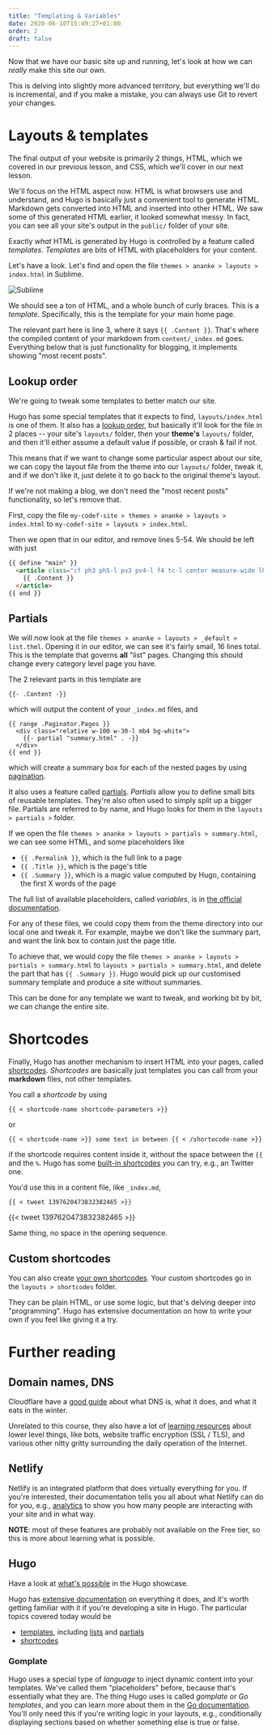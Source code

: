 ```yaml
---
title: "Templating & Variables"
date: 2020-06-10T15:49:27+01:00
order: 2
draft: false
---
```

Now that we have our basic site up and running, let's look at how we can _really_ make this site our own.

This is delving into slightly more advanced territory, but everything we'll do is incremental, and if you make a mistake, you can always use Git to revert your changes.

# Layouts & templates
The final output of your website is primarily 2 things, HTML, which we covered in our previous lesson, and CSS, which we'll cover in our next lesson.

We'll focus on the HTML aspect now. HTML is what browsers use and understand, and Hugo is basically just a convenient tool to generate HTML. Markdown gets converted into HTML and inserted into other HTML. We saw some of this generated HTML earlier, it looked somewhat messy. In fact, you can see all your site's output in the `public/` folder of your site.

Exactly _what_ HTML is generated by Hugo is controlled by a feature called _templates_. _Templates_ are bits of HTML with placeholders for your content.

Let's have a look. Let's find and open the file `themes > ananke > layouts > index.html` in Sublime.

![Sublime](sublime-0.png)

We should see a ton of HTML, and a whole bunch of curly braces. This is a _template_. Specifically, this is the template for your main home page.

The relevant part here is line 3, where it says `{{ .Content }}`. That's where the compiled content of your markdown from `content/_index.md` goes. Everything below that is just functionality for blogging, it implements showing "most recent posts".

## Lookup order
We're going to tweak some templates to better match our site.

Hugo has some special templates that it expects to find, `layouts/index.html` is one of them. It also has a [lookup order](https://gohugo.io/templates/lookup-order/), but basically it'll look for the file in 2 places -- your site's `layouts/` folder, then your **theme's** `layouts/` folder, and then it'll either assume a default value if possible, or crash & fail if not.

This means that if we want to change some particular aspect about our site, we can copy the layout file from the theme into our `layouts/` folder, tweak it, and if we don't like it, just delete it to go back to the original theme's layout.

If we're not making a blog, we don't need the "most recent posts" functionality, so let's remove that.

First, copy the file `my-codef-site > themes > ananke > layouts > index.html` to `my-codef-site > layouts > index.html`.

Then we open that in our editor, and remove lines 5-54. We should be left with just

```html
{{ define "main" }}
  <article class="cf ph3 ph5-l pv3 pv4-l f4 tc-l center measure-wide lh-copy mid-gray">
    {{ .Content }}
  </article>
{{ end }}
```

## Partials
We will now look at the file `themes > ananke > layouts > _default > list.thml`. Opening it in our editor, we can see it's fairly small, 16 lines total.
This is the template that governs **all** "list" pages. Changing this should change every category level page you have.

The 2 relevant parts in this template are

```
{{- .Content -}}
```

which will output the content of your `_index.md` files, and 

```
{{ range .Paginator.Pages }}
  <div class="relative w-100 w-30-l mb4 bg-white">
    {{- partial "summary.html" . -}}
  </div>
{{ end }}
```

which will create a summary box for each of the nested pages by using [pagination](https://gohugo.io/templates/pagination/).

It also uses a feature called [partials](https://gohugo.io/templates/partials/). _Partials_ allow you to define small bits of reusable templates. They're also often used to simply split up a bigger file.
Partials are referred to by name, and Hugo looks for them in the `layouts > partials >` folder.

If we open the file `themes > ananke > layouts > partials > summary.html`, we can see some HTML, and some placeholders like 

- `{{ .Permalink }}`, which is the full link to a page
- `{{ .Title }}`, which is the page's title
- `{{ .Summary }}`, which is a magic value computed by Hugo, containing the first X words of the page

The full list of available placeholders, called _variables_, is in [the official documentation](https://gohugo.io/variables/page/).

For any of these files, we could copy them from the theme directory into our local one and tweak it. For example, maybe we don't like the summary part, and want the link box to contain just the page title.

To achieve that, we would copy the file `themes > ananke > layouts > partials > summary.html` to `layouts > partials > summary.html`, and delete the part that has `{{ .Summary }}`. Hugo would pick up our customised summary template and produce a site without summaries.

This can be done for any template we want to tweak, and working bit by bit, we can change the entire site.

# Shortcodes
Finally, Hugo has another mechanism to insert HTML into your pages, called [shortcodes](https://gohugo.io/content-management/shortcodes/). _Shortcodes_ are basically just templates you can call from your **markdown** files, not other templates.

You call a _shortcode_ by using 

    {{ < shortcode-name shortcode-parameters >}}

or 

    {{ < shortcode-name >}} some text in between {{ < /shortocode-name >}}

if the shortcode requires content inside it, without the space between the `{{` and the `%`.
Hugo has some [built-in shortcodes](https://gohugo.io/content-management/shortcodes/#use-hugos-built-in-shortcodes) you can try, e.g., an Twitter one.

You'd use this in a content file, like `_index.md`, 

    {{ < tweet 1397620473832382465 >}}

{{< tweet 1397620473832382465 >}}

Same thing, no space in the opening sequence.

## Custom shortcodes
You can also create [your own shortcodes](https://gohugo.io/templates/shortcode-templates/). Your custom shortcodes go in the `layouts > shortcodes` folder.

They can be plain HTML, or use some logic, but that's delving deeper into "programming". Hugo has extensive documentation on how to write your own if you feel like giving it a try.

# Further reading

## Domain names, DNS
Cloudflare have a [good guide](https://www.cloudflare.com/learning/dns/what-is-dns/) about what DNS is, what it does, and what it eats in the winter.

Unrelated to this course, they also have a lot of [learning resources](https://www.cloudflare.com/learning/) about lower level things, like bots, website traffic encryption (SSL / TLS), and various other nitty gritty surrounding the daily operation of the Internet.

## Netlify
Netlify is an integrated platform that does virtually everything for you. If you're interested, their documentation tells you all about what Netlify can do for you, e.g., [analytics](https://docs.netlify.com/monitor-sites/analytics/) to show you how many people are interacting with your site and in what way.

**NOTE**: most of these features are probably not available on the Free tier, so this is more about learning what is possible.

## Hugo
Have a look at [what's possible](https://gohugo.io/showcase/) in the Hugo showcase.

Hugo has [extensive documentation](https://gohugo.io/documentation/) on everything it does, and it's worth getting familiar with it if you're developing a site in Hugo. The particular topics covered today would be

- [templates](https://gohugo.io/templates/introduction/), including [lists](https://gohugo.io/templates/lists/) and [partials](https://gohugo.io/templates/partials/)
- [shortcodes](https://gohugo.io/content-management/shortcodes/)

### Gomplate
Hugo uses a special type of _language_ to inject dynamic content into your templates. We've called them "placeholders" before, because that's essentially what they are. The thing Hugo uses is called _gomplate_ or _Go templates_, and you can learn more about them in the [Go documentation](https://golang.org/pkg/text/template/). You'll only need this if you're writing logic in your layouts, e.g., conditionally displaying sections based on whether something else is true or false.
